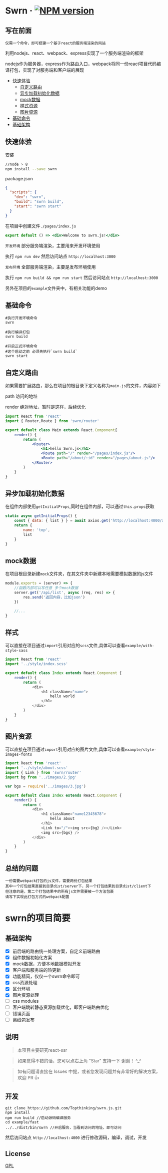 # Swrn &middot; [![NPM version](https://img.shields.io/npm/v/swrn.svg)](https://www.npmjs.com/package/swrn) 

## 写在前面

`仅需一个命令，即可搭建一个基于react的服务端渲染的网站`

利用nodejs、react、webpack、express实现了一个服务端渲染的框架
    
nodejs作为服务器，express作为路由入口，webpack将同一份react项目代码编译打包，实现了对服务端和客户端的展现

- [快速体验](#快速体验)
  - [自定义路由](#自定义路由)
  - [异步加载初始化数据](#异步加载初始化数据)
  - [mock数据](#mock数据)
  - [样式资源](#样式)
  - [图片资源](#图片资源)
- [基础命令](#基础命令)
- [基础架构](#基础架构)
  
  

## 快速体验

安装
```bash
//node > 8
npm install --save swrn
```

package.json
```json
{
  "scripts": {
    "dev": "swrn",
    "build": "swrn build",
    "start": "swrn start"
  }
}
```
在项目中创建文件`./pages/index.js`

```jsx
export default () => <div>Welcome to swrn.js!</div>
```

`开发环境` 部分服务端渲染，主要用来开发环境使用

执行 `npm run dev` 然后访问站点 `http://localhost:3000`

`发布环境` 全部服务端渲染，主要是发布环境使用

执行 `npm run build && npm run start` 然后访问站点 `http://localhost:3000`

另外在项目的`example`文件夹中，有相关功能的demo

## 基础命令

```shell
#执行开发环境命令
swrn 

#执行编译打包
swrn build

#开启正式环境命令
#这个启动之前 必须先执行`swrn build`
swrn start
```

## 自定义路由

如果需要扩展路由，那么在项目的根目录下定义名称为`main.js`的文件，内容如下

path  访问的地址

render 绝对地址，暂时是这样，后续优化
```jsx
import React from 'react'
import { Router,Route } from 'swrn/router'

export default class Main extends React.Component{ 
    render() { 
        return (
            <Router>
                <h1>hello Swrn.js</h1>    
                <Route path="/" render="/pages/index.js"/>
                <Route path="/about/:id" render="/pages/about.js"/>                 
            </Router>
        )
    }
}
```

## 异步加载初始化数据

在组件内部使用`getInitialProps`,同时在组件内部，可以通过`this.props`获取
```js
static async getInitialProps() {    
    const { data: { list } } = await axios.get('http://localhost:4000/api/list')
    return {
        name: 'top',
        list
    }
}
```

## mock数据

在项目根目录新建`mock`文件夹，在其文件夹中新建本地需要模拟数据的js文件
```js
module.exports = (server) => { 
    //函数内部可以写任意 多个mock数据
    server.get('/api/list', async (req, res) => {         
        res.send('返回内容，比如json')
    })

    //...
}
```

## 样式

可以直接在项目通过`import`引用对应的`scss`文件,具体可以查看`example/with-style-sass`
```js
import React from 'react'
import '../style/index.scss'

export default class Index extends React.Component { 
    render() { 
        return (
            <div>
                <h1 className="name">
                    hello world 
                </h1>
            </div>    
        )
    }
}
```
## 图片资源
可以直接在项目通过`import`引用对应的图片文件,具体可以查看`example/style-images-fonts`
```js
import React from 'react'
import '../style/about.scss'
import { Link } from 'swrn/router'
import bg from '../images/2.jpg'

var bgs = require('../images/3.jpg')

export default class Index extends React.Component { 
    render() { 
        return (
            <div>
                <h1 className="name12345678">
                    hello about    
                </h1>
                <Link to="/"><img src={bg} /></Link>
                <img src={bgs} />
            </div>    
        )
    }
}
```

## 总结的问题

    一份需要webpack打包的js文件，需要两份打包结果
    其中一个打包结果直接到目录dist/server下，另一个打包结果到目录dist/client下
    但注意的是，第二个打包结果中的所有js文件需要被一个方法包裹
    请写下实现此打包方式的webpack配置


# swrn的项目简要

## 基础架构
- [x] 前后端的路由统一处理方案，自定义前端路由
- [x] 组件数据初始化方案
- [x] mock数据，方便本地数据模拟开发
- [x] 客户端和服务端的热更新
- [x] 功能精简，仅仅一个swrn命令即可
- [x] css资源处理
- [x] 区分环境
- [x] 图片资源处理
- [ ] css modules
- [ ] 客户端跳转静态资源加载优化，即客户端路由优化
- [ ] 错误页面
- [ ] 离线包发布

## 说明

>  本项目主要研究react-ssr

>  如果觉得不错的话，您可以点右上角 "Star" 支持一下 谢谢！ ^_^

>  如有问题请直接在 Issues 中提，或者您发现问题并有非常好的解决方案，欢迎 PR 👍


## 开发
```shell
git clone https://github.com/Topthinking/swrn.js.git
npm install
npm run build //启动源码编译服务
cd example/fast
../../dist/bin/swrn //开启服务，当看到访问的地址，即可访问
```
然后访问站点 `http://localhost:4000` 进行修改源码，编译，调试，开发

## License

[GPL](https://github.com/Topthinking/react-ssr/blob/master/License)
